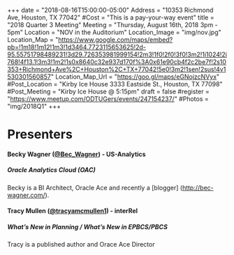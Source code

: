 +++
date = "2018-08-16T15:00:00-05:00"
Address = "10353 Richmond Ave, Houston, TX 77042"
#Cost = "This is a pay-your-way event"
title = "2018 Quarter 3 Meeting"
Meeting = "Thursday, August 16th, 2018 3pm - 5pm"
Location = "NOV in the Auditorium"
Location_Image = "img/nov.jpg"
Location_Map = "https://www.google.com/maps/embed?pb=!1m18!1m12!1m3!1d3464.7723115653625!2d-95.55751798489231!3d29.726353981999154!2m3!1f0!2f0!3f0!3m2!1i1024!2i768!4f13.1!3m3!1m2!1s0x8640c32e937d170f%3A0x61e90cb4f2c2be7f!2s10353+Richmond+Ave%2C+Houston%2C+TX+77042!5e0!3m2!1sen!2sus!4v1530301560857"
Location_Map_Url = "https://goo.gl/maps/eGNojzcNVyx"
#Post_Location = "Kirby Ice House 3333 Eastside St., Houston, TX 77098"
#Post_Meeting = "Kirby Ice House @ 5:15pm"
draft = false
#register = "https://www.meetup.com/ODTUGers/events/247154237/"
#Photos = "img/2018Q1"
+++

# Presenters
#### Becky Wagner ([@Bec_Wagner](https://twitter.com/Bec_Wagner)) - US-Analytics
##### Oracle Analytics Cloud (OAC)
Becky is a BI Architect, Oracle Ace and recently a [blogger] (http://bec-wagner.com/). 


#### Tracy Mullen ([@tracyamcmullen1](https://twitter.com/tracyamcmullen1)) - interRel
##### What’s New in Planning / What’s New in EPBCS/PBCS
Tracy is a published author and Orace Ace Director 

